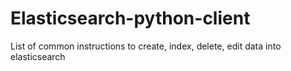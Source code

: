 # Elasticsearch-python-client
List of common instructions to create, index, delete, edit data into elasticsearch

